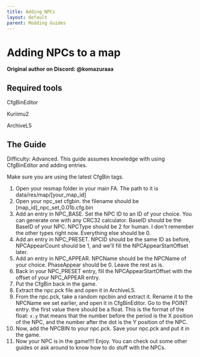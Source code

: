 ```yaml
---
title: Adding NPCs
layout: default
parent: Modding Guides
---
```


# Adding NPCs to a map
**Original author on Discord: @komazuraaa**


## Required tools
CfgBinEditor

Kuriimu2

ArchiveL5
## The Guide

Difficulty: Advanced. This guide assumes knowledge with using CfgBinEditor and adding entries.

Make sure you are using the latest CfgBin tags.

1. Open your resmap folder in your main FA. The path to it is data/res/map/[your_map_id]
2. Open your npc_set cfgbin. the filename should be [map_id]_npc_set_0.01b.cfg.bin
3. Add an entry in NPC_BASE. Set the NPC ID to an ID of your choice. You can generate one with any CRC32 calculator. BaseID should be the BaseID of your NPC. NPCType should be 2 for human. I don't remember the other types right now. Everything else should be 0.
4. Add an entry in NPC_PRESET. NPCID should be the same ID as before, NPCAppearCount should be 1, and we'll fill the NPCAppearStartOffset later.
5. Add an entry in NPC_APPEAR. NPCName should be the NPCName of your choice.  PhaseAppear should be 0. Leave the rest as is.
6. Back in your NPC_PRESET entry, fill the NPCAppearStartOffset with the offset of your NPC_APPEAR entry.
7. Put the CfgBin back in the game.
8. Extract the npc.pck file and open it in ArchiveL5.
9. From the npc.pck, take a random npcbin and extract it. Rename it to the NPCName we set earlier, and open it in CfgBinEditor. Go to the POINT entry. the first value there should be a float. This is the format of the float:
`x.y`
that means that the number before the period is the X position of the NPC, and the number after the dot is the Y position of the NPC.
10. Now, add the NPCBIN to your npc.pck. Save your npc.pck and put it in the game.
11. Now your NPC is in the game!!!! Enjoy. You can check out some other guides or ask around to know how to do stuff with the NPCs.
